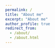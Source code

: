 ```yaml
---
permalink: /
title: "About me"
excerpt: "About me"
author_profile: true
redirect_from: 
  - /about/
  - /about.html
---
```

<!--

Welcome! I am a data scientist applying machine learning tools and causal
inference techniques to remote sensing data. I am an affiliated
researcher with the [Data-driven Analysis of Peace Project](https://dapp-lab.org)
and a research collaborator with the 
[Research on International Policy Implementation Lab](https://bridgingthegapproject.org/ripil).

I earned my PhD in Political Science from the
[University *of* North Carolina *at* Chapel Hill](https://www.unc.edu) and my
BA in Political Science from [Haverford College](https://www.haverford.edu).
My academic work has been [published](publications) or is forthcoming in the
*American Political Science Review*, *International Studies Quarterly*,
*Conflict Management and Peace Science*, and
*Political Science Research and Methods*, among other outlets. This
[research](research) explores the causes and consequences of political violence
using a broad variety of methods such as latent variable models, geospatial
analysis, and big data. I have [taught](teaching) quantitative methodology and
international relations, and am a certified instructor with
[The Carpentries](https://carpentries.org).

-->
